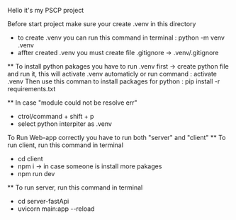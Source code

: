 Hello it's my PSCP project

Before start project make sure your create .venv in this directory

- to create .venv you can run this command in terminal : python -m venv .venv
- affter created .venv you must create file .gitignore -> .venv/.gitignore

** To install python pakages you have to run .venv first 
-> create python file and run it, this will activate .venv automaticly or run command : activate .venv
Then use this comman to install packages for python : pip install -r requirements.txt

** In case "module could not be resolve err"
- ctrol/command + shift + p
- select python interpiter as .venv

To Run Web-app correctly you have to run both "server" and "client"
\*\* To run client, run this command in terminal

- cd client
- npm i -> in case someone is install more pakages
- npm run dev

\*\* To run server, run this command in terminal

- cd server-fastApi
- uvicorn main:app --reload

